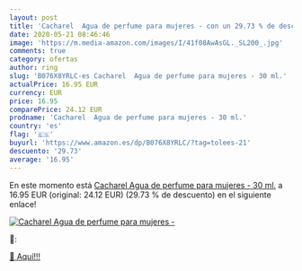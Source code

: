 ```yaml
---
layout: post
title: 'Cacharel  Agua de perfume para mujeres - con un 29.73 % de descuento'
date: 2020-05-21 08:46:46
image: 'https://m.media-amazon.com/images/I/41f08AwAsGL._SL200_.jpg'
comments: true
category: ofertas
author: ring
slug: 'B076X8YRLC-es Cacharel  Agua de perfume para mujeres - 30 ml.'
actualPrice: 16.95 EUR
currency: EUR
price: 16.95
comparePrice: 24.12 EUR
prodname: 'Cacharel  Agua de perfume para mujeres - 30 ml.'
country: 'es'
flag: '🇪🇸'
buyurl: 'https://www.amazon.es/dp/B076X8YRLC/?tag=tolees-21'
descuento: '29.73'
average: '16.95'
---
```


En este momento está [Cacharel  Agua de perfume para mujeres - 30 ml.](https://www.amazon.es/dp/B076X8YRLC/?tag=tolees-21) a 16.95 EUR (original: 24.12 EUR) (29.73 %  de descuento) en el siguiente enlace!

[![Cacharel  Agua de perfume para mujeres -](https://m.media-amazon.com/images/I/41f08AwAsGL._SL200_.jpg)](https://www.amazon.es/dp/B076X8YRLC/?tag=tolees-21)

🔎:


[🛒 Aquí!!!](https://www.amazon.es/dp/B076X8YRLC/?tag=tolees-21)
